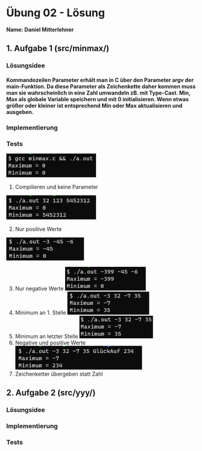 # Übung 02 - Lösung

**Name: Daniel Mitterlehner**

## 1. Aufgabe 1 (src/minmax/)

### Lösungsidee
#### Kommandozeilen Parameter erhält man in C über den Parameter argv der main-Funktion. Da diese Parameter als Zeichenkette daher kommen muss man sie wahrscheinlich in eine Zahl umwandeln zB. mit Type-Cast. Min, Max als globale Variable speichern und mit 0 initialisieren. Wenn etwas größer oder kleiner ist entsprechend Min oder Max aktualisieren und ausgeben.
### Implementierung
### Tests
![](doc/minmax1.png)
1. Compilieren und keine Parameter

![](doc/minmax2.png)

2. Nur positive Werte

![](doc/minmax3.png)

3. Nur negative Werte
![](doc/minmax4.png)
4. Minimum an 1. Stelle
![](doc/minmax5.png)
5. Minimum an letzter Stelle
![](doc/minmax6.png)
6. Negative und positive Werte
![](doc/minmax7.png)
7. Zeichenketter übergeben statt Zahl

## 2. Aufgabe 2 (src/yyy/)  

### Lösungsidee
### Implementierung
### Tests
